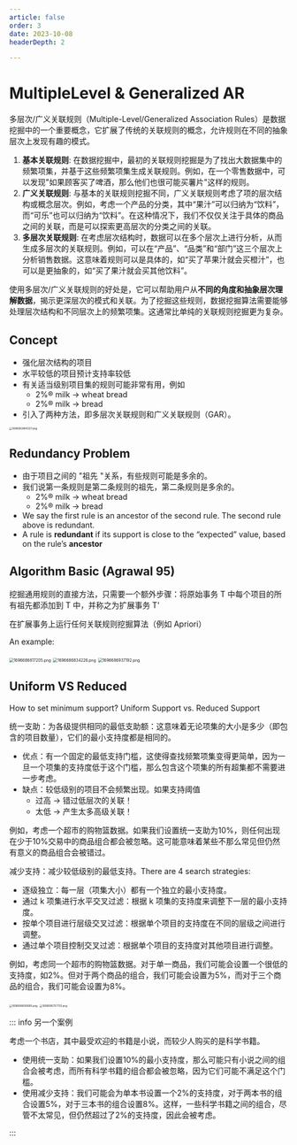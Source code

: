 ```yaml
---
article: false
order: 3
date: 2023-10-08
headerDepth: 2

---
```


# MultipleLevel & Generalized AR

多层次/广义关联规则（Multiple-Level/Generalized Association Rules）是数据挖掘中的一个重要概念，它扩展了传统的关联规则的概念，允许规则在不同的抽象层次上发现有趣的模式。

1. **基本关联规则**: 在数据挖掘中，最初的关联规则挖掘是为了找出大数据集中的频繁项集，并基于这些频繁项集生成关联规则。例如，在一个零售数据中，可以发现"如果顾客买了啤酒，那么他们也很可能买薯片"这样的规则。
2. **广义关联规则**: 与基本的关联规则挖掘不同，广义关联规则考虑了项的层次结构或概念层次。例如，考虑一个产品的分类，其中“果汁”可以归纳为“饮料”，而“可乐”也可以归纳为“饮料”。在这种情况下，我们不仅仅关注于具体的商品之间的关联，而是可以探索更高层次的分类之间的关联。
3. **多层次关联规则**: 在考虑层次结构时，数据可以在多个层次上进行分析，从而生成多层次的关联规则。例如，可以在“产品”、“品类”和“部门”这三个层次上分析销售数据。这意味着规则可以是具体的，如“买了苹果汁就会买橙汁”，也可以是更抽象的，如“买了果汁就会买其他饮料”。

使用多层次/广义关联规则的好处是，它可以帮助用户从**不同的角度和抽象层次理解数据**，揭示更深层次的模式和关联。为了挖掘这些规则，数据挖掘算法需要能够处理层次结构和不同层次上的频繁项集。这通常比单纯的关联规则挖掘更为复杂。

## Concept

- 强化层次结构的项目
- 水平较低的项目预计支持率较低
- 有关适当级别项目集的规则可能非常有用，例如
  - 2%® milk → wheat bread
  - 2%® milk → bread
- 引入了两种方法，即多层次关联规则和广义关联规则（GAR）。

<img src="https://pic.hanjiaming.com.cn/2023/10/07/6f640fff6d141.png" alt="1696682884327.png" style="zoom:33%;" />

## Redundancy Problem

- 由于项目之间的 "祖先 "关系，有些规则可能是多余的。
- 我们说第一条规则是第二条规则的祖先，第二条规则是多余的。
  - 2%® milk → wheat bread
  - 2%® milk → bread
- We say the first rule is an ancestor of the second rule. The second rule above is redundant.
- A rule is **redundant** if its support is close to the “expected” value, based on the rule’s **ancestor**

## Algorithm Basic (Agrawal 95)

挖掘通用规则的直接方法，只需要一个额外步骤：将原始事务 T 中每个项目的所有祖先都添加到 T 中，并称之为扩展事务 T'

在扩展事务上运行任何关联规则挖掘算法（例如 Apriori）

An example:

<img src="https://pic.hanjiaming.com.cn/2023/10/07/82e60c24418d4.png" alt="1696686817205.png" style="zoom:50%;" />

<img src="https://pic.hanjiaming.com.cn/2023/10/07/74d0fb0e64b68.png" alt="1696686834226.png" style="zoom:50%;" />

<img src="https://pic.hanjiaming.com.cn/2023/10/07/0cead074dd698.png" alt="1696686937192.png" style="zoom: 50%;" />

## Uniform VS Reduced

How to set minimum support? Uniform Support vs. Reduced Support

统一支助：为各级提供相同的最低支助额：这意味着无论项集的大小是多少（即包含的项目数量），它们的最小支持度都是相同的。
- 优点：有一个固定的最低支持门槛，这使得查找频繁项集变得更简单，因为一旦一个项集的支持度低于这个门槛，那么包含这个项集的所有超集都不需要进一步考虑。
- 缺点：较低级别的项目不会频繁出现。如果支持阈值
  - 过高 -> 错过低层次的关联！
  - 太低 -> 产生太多高级关联！

例如，考虑一个超市的购物篮数据。如果我们设置统一支助为10%，则任何出现在少于10%交易中的商品组合都会被忽略。这可能意味着某些不那么常见但仍然有意义的商品组合会被错过。

减少支持：减少较低级别的最低支持。There are 4 search strategies:

- 逐级独立：每一层（项集大小）都有一个独立的最小支持度。
- 通过 k 项集进行水平交叉过滤：根据 k 项集的支持度来调整下一层的最小支持度。
- 按单个项目进行层级交叉过滤：根据单个项目的支持度在不同的层级之间进行调整。
- 通过单个项目控制交叉过滤：根据单个项目的支持度对其他项目进行调整。

例如，考虑同一个超市的购物篮数据。对于单一商品，我们可能会设置一个很低的支持度，如2%。但对于两个商品的组合，我们可能会设置为5%，而对于三个商品的组合，我们可能会设置为8%。

<img src="https://pic.hanjiaming.com.cn/2023/10/08/86bb21b9046c2.png" alt="1696696690685.png" style="zoom: 33%;" />

<img src="https://pic.hanjiaming.com.cn/2023/10/08/e62f8b16068c7.png" alt="1696696757725.png" style="zoom:33%;" />

::: info 另一个案例

考虑一个书店，其中最受欢迎的书籍是小说，而较少人购买的是科学书籍。

- 使用统一支助：如果我们设置10%的最小支持度，那么可能只有小说之间的组合会被考虑，而所有科学书籍的组合都会被忽略，因为它们可能不满足这个门槛。
- 使用减少支持：我们可能会为单本书设置一个2%的支持度，对于两本书的组合设置5%，对于三本书的组合设置8%。这样，一些科学书籍之间的组合，尽管不太常见，但仍然超过了2%的支持度，因此会被考虑。

:::











